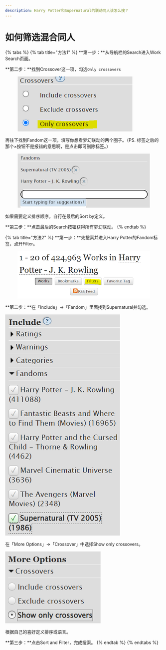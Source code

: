 ```yaml
---
description: Harry Potter和Supernatural的联动同人该怎么搜？
---
```


# 如何筛选混合同人

{% tabs %}
{% tab title="方法1" %}
**第一步：**从导航栏的Search进入Work Search页面。

**第二步：**找到Crossover这一项，勾选`Only crossovers`

<figure><img src="../../.gitbook/assets/image (38).png" alt=""><figcaption></figcaption></figure>

再往下找到Fandom这一项，填写你想看梦幻联动的两个圈子。（PS. 标签之后的那个×按钮不是报错的意思啊，是点击即可删除标签。）

<figure><img src="../../.gitbook/assets/image (32).png" alt=""><figcaption></figcaption></figure>

如果需要定义排序顺序，自行在最后的Sort by定义。

**第三步：**点击最后的Search按钮获得所有梦幻联动。
{% endtab %}

{% tab title="方法2" %}
**第一步：**先搜索并进入Harry Potter的Fandom标签，点开Filter。

<figure><img src="../../.gitbook/assets/image (31).png" alt=""><figcaption></figcaption></figure>

**第二步：**在「Include」→「Fandom」里面找到Supernatural并勾选。

![](<../../.gitbook/assets/image (18).png>)

在「More Options」→「Crossover」中选择Show only crossovers。

![](<../../.gitbook/assets/image (21).png>)

根据自己的喜好定义排序或语言。

**第三步：**点击Sort and Filter，完成搜索。
{% endtab %}
{% endtabs %}

